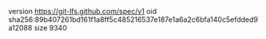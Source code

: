 version https://git-lfs.github.com/spec/v1
oid sha256:89b407261bd161f1a8ff5c485216537e187e1a6a2c6bfa140c5efdded9a12088
size 9340
